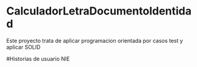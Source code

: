 # CalculadorLetraDocumentoIdentidad
Este proyecto trata de aplicar programacion orientada por casos test y aplicar SOLID

#Historias de usuario NIE
